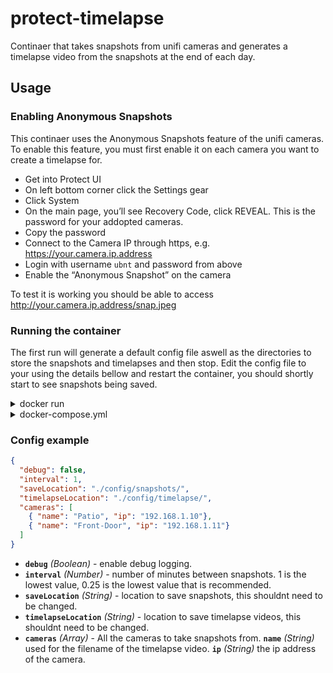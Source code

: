 # protect-timelapse

Continaer that takes snapshots from unifi cameras and generates a timelapse video from the snapshots at the end of each day.

## Usage

### Enabling Anonymous Snapshots

This continaer uses the Anonymous Snapshots feature of the unifi cameras. To enable this feature, you must first enable it on each camera you want to create a timelapse for.

* Get into Protect UI
* On left bottom corner click the Settings gear
* Click System
* On the main page, you’ll see Recovery Code, click REVEAL. This is the password for your addopted cameras.
* Copy the password
* Connect to the Camera IP through https, e.g. <https://your.camera.ip.address>
* Login with username `ubnt` and password from above
* Enable the “Anonymous Snapshot” on the camera

To test it is working you should be able to access <http://your.camera.ip.address/snap.jpeg>

### Running the container

The first run will generate a default config file aswell as the directories to store the snapshots and timelapses and then stop. Edit the config file to your using the details bellow and restart the container, you should shortly start to see snapshots being saved.

<details>
  <summary> docker run </summary>

```bash
`docker run -v ./config:/app/config -d protect-timelapse`
```

</details>

<details>
  <summary>docker-compose.yml</summary>

```yaml
version: '3'

services:
  protect-timelapse:
    image: protect-timelapse:v1.0.0
    container_name: protect-timelapse
    volumes:
      - ./config:/app/config
```

</details>

### Config example

```json
{
  "debug": false,
  "interval": 1,
  "saveLocation": "./config/snapshots/",
  "timelapseLocation": "./config/timelapse/",
  "cameras": [
    { "name": "Patio", "ip": "192.168.1.10"},
    { "name": "Front-Door", "ip": "192.168.1.11"}
  ]
}
```

* **`debug`** *(Boolean)* - enable debug logging.
* **`interval`** *(Number)* - number of minutes between snapshots. 1 is the lowest value, 0.25 is the lowest value that is recommended.
* **`saveLocation`** *(String)* - location to save snapshots, this shouldnt need to be changed.
* **`timelapseLocation`** *(String)* - location to save timelapse videos, this shouldnt need to be changed.
* **`cameras`** *(Array)* - All the cameras to take snapshots from. **`name`** *(String)* used for the filename of the timelapse video. **`ip`** *(String)* the ip address of the camera.
